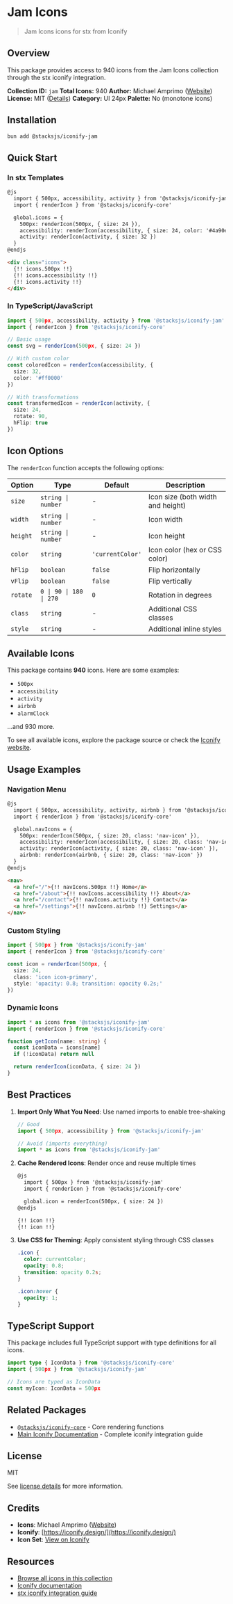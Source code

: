 # Jam Icons

> Jam Icons icons for stx from Iconify

## Overview

This package provides access to 940 icons from the Jam Icons collection through the stx iconify integration.

**Collection ID:** `jam`
**Total Icons:** 940
**Author:** Michael Amprimo ([Website](https://github.com/michaelampr))
**License:** MIT ([Details](https://github.com/cyberalien/jam-backup/blob/main/LICENSE))
**Category:** UI 24px
**Palette:** No (monotone icons)

## Installation

```bash
bun add @stacksjs/iconify-jam
```

## Quick Start

### In stx Templates

```html
@js
  import { 500px, accessibility, activity } from '@stacksjs/iconify-jam'
  import { renderIcon } from '@stacksjs/iconify-core'

  global.icons = {
    500px: renderIcon(500px, { size: 24 }),
    accessibility: renderIcon(accessibility, { size: 24, color: '#4a90e2' }),
    activity: renderIcon(activity, { size: 32 })
  }
@endjs

<div class="icons">
  {!! icons.500px !!}
  {!! icons.accessibility !!}
  {!! icons.activity !!}
</div>
```

### In TypeScript/JavaScript

```typescript
import { 500px, accessibility, activity } from '@stacksjs/iconify-jam'
import { renderIcon } from '@stacksjs/iconify-core'

// Basic usage
const svg = renderIcon(500px, { size: 24 })

// With custom color
const coloredIcon = renderIcon(accessibility, {
  size: 32,
  color: '#ff0000'
})

// With transformations
const transformedIcon = renderIcon(activity, {
  size: 24,
  rotate: 90,
  hFlip: true
})
```

## Icon Options

The `renderIcon` function accepts the following options:

| Option | Type | Default | Description |
|--------|------|---------|-------------|
| `size` | `string \| number` | - | Icon size (both width and height) |
| `width` | `string \| number` | - | Icon width |
| `height` | `string \| number` | - | Icon height |
| `color` | `string` | `'currentColor'` | Icon color (hex or CSS color) |
| `hFlip` | `boolean` | `false` | Flip horizontally |
| `vFlip` | `boolean` | `false` | Flip vertically |
| `rotate` | `0 \| 90 \| 180 \| 270` | `0` | Rotation in degrees |
| `class` | `string` | - | Additional CSS classes |
| `style` | `string` | - | Additional inline styles |

## Available Icons

This package contains **940** icons. Here are some examples:

- `500px`
- `accessibility`
- `activity`
- `airbnb`
- `alarmClock`

...and 930 more.

To see all available icons, explore the package source or check the [Iconify website](https://icon-sets.iconify.design/jam/).

## Usage Examples

### Navigation Menu

```html
@js
  import { 500px, accessibility, activity, airbnb } from '@stacksjs/iconify-jam'
  import { renderIcon } from '@stacksjs/iconify-core'

  global.navIcons = {
    500px: renderIcon(500px, { size: 20, class: 'nav-icon' }),
    accessibility: renderIcon(accessibility, { size: 20, class: 'nav-icon' }),
    activity: renderIcon(activity, { size: 20, class: 'nav-icon' }),
    airbnb: renderIcon(airbnb, { size: 20, class: 'nav-icon' })
  }
@endjs

<nav>
  <a href="/">{!! navIcons.500px !!} Home</a>
  <a href="/about">{!! navIcons.accessibility !!} About</a>
  <a href="/contact">{!! navIcons.activity !!} Contact</a>
  <a href="/settings">{!! navIcons.airbnb !!} Settings</a>
</nav>
```

### Custom Styling

```typescript
import { 500px } from '@stacksjs/iconify-jam'
import { renderIcon } from '@stacksjs/iconify-core'

const icon = renderIcon(500px, {
  size: 24,
  class: 'icon icon-primary',
  style: 'opacity: 0.8; transition: opacity 0.2s;'
})
```

### Dynamic Icons

```typescript
import * as icons from '@stacksjs/iconify-jam'
import { renderIcon } from '@stacksjs/iconify-core'

function getIcon(name: string) {
  const iconData = icons[name]
  if (!iconData) return null

  return renderIcon(iconData, { size: 24 })
}
```

## Best Practices

1. **Import Only What You Need**: Use named imports to enable tree-shaking
   ```typescript
   // Good
   import { 500px, accessibility } from '@stacksjs/iconify-jam'

   // Avoid (imports everything)
   import * as icons from '@stacksjs/iconify-jam'
   ```

2. **Cache Rendered Icons**: Render once and reuse multiple times
   ```html
   @js
     import { 500px } from '@stacksjs/iconify-jam'
     import { renderIcon } from '@stacksjs/iconify-core'

     global.icon = renderIcon(500px, { size: 24 })
   @endjs

   {!! icon !!}
   {!! icon !!}
   ```

3. **Use CSS for Theming**: Apply consistent styling through CSS classes
   ```css
   .icon {
     color: currentColor;
     opacity: 0.8;
     transition: opacity 0.2s;
   }

   .icon:hover {
     opacity: 1;
   }
   ```

## TypeScript Support

This package includes full TypeScript support with type definitions for all icons.

```typescript
import type { IconData } from '@stacksjs/iconify-core'
import { 500px } from '@stacksjs/iconify-jam'

// Icons are typed as IconData
const myIcon: IconData = 500px
```

## Related Packages

- [`@stacksjs/iconify-core`](../iconify-core) - Core rendering functions
- [Main Iconify Documentation](../../docs/iconify.md) - Complete iconify integration guide

## License

MIT

See [license details](https://github.com/cyberalien/jam-backup/blob/main/LICENSE) for more information.

## Credits

- **Icons**: Michael Amprimo ([Website](https://github.com/michaelampr))
- **Iconify**: [https://iconify.design/](https://iconify.design/)
- **Icon Set**: [View on Iconify](https://icon-sets.iconify.design/jam/)

## Resources

- [Browse all icons in this collection](https://icon-sets.iconify.design/jam/)
- [Iconify documentation](https://iconify.design/docs/)
- [stx iconify integration guide](../../docs/iconify.md)
